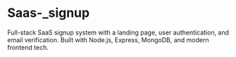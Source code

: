 # Saas-_signup
Full-stack SaaS signup system with a landing page, user authentication, and email verification. Built with Node.js, Express, MongoDB, and modern frontend tech.
